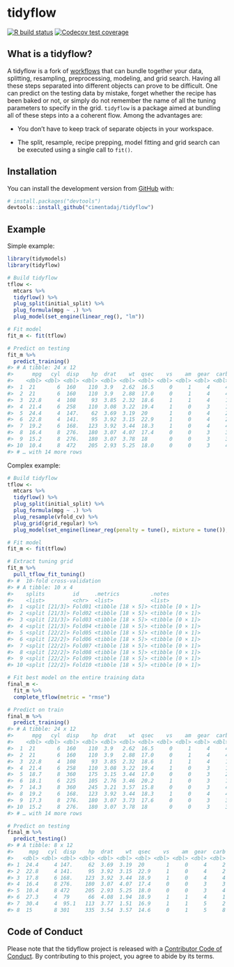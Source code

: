 
<!-- README.md is generated from README.Rmd. Please edit that file -->

# tidyflow

<!-- badges: start -->

[![R build
status](https://github.com/cimentadaj/tidyflow/workflows/R-CMD-check/badge.svg)](https://github.com/cimentadaj/tidyflow/actions)
[![Codecov test
coverage](https://codecov.io/gh/cimentadaj/tidyflow/branch/master/graph/badge.svg)](https://codecov.io/gh/cimentadaj/tidyflow?branch=master)
<!-- badges: end -->

## What is a tidyflow?

A tidyflow is a fork of [workflows](https://workflows.tidymodels.org/)
that can bundle together your data, splitting, resampling,
preprocessing, modeling, and grid search. Having all these steps
separated into different objects can prove to be difficult. One can
predict on the testing data by mistake, forget whether the recipe has
been baked or not, or simply do not remember the name of all the tuning
parameters to specify in the grid. `tidyflow` is a package aimed at
bundling all of these steps into a a coherent flow. Among the advantages
are:

  - You don’t have to keep track of separate objects in your workspace.

  - The split, resample, recipe prepping, model fitting and grid search
    can be executed using a single call to `fit()`.

## Installation

You can install the development version from
[GitHub](https://github.com/) with:

``` r
# install.packages("devtools")
devtools::install_github("cimentadaj/tidyflow")
```

## Example

Simple example:

``` r
library(tidymodels)
library(tidyflow)
```

``` r
# Build tidyflow
tflow <-
  mtcars %>%
  tidyflow() %>%
  plug_split(initial_split) %>%
  plug_formula(mpg ~ .) %>%
  plug_model(set_engine(linear_reg(), "lm"))

# Fit model
fit_m <- fit(tflow)

# Predict on testing
fit_m %>%
  predict_training()
#> # A tibble: 24 x 12
#>      mpg   cyl  disp    hp  drat    wt  qsec    vs    am  gear  carb .pred
#>    <dbl> <dbl> <dbl> <dbl> <dbl> <dbl> <dbl> <dbl> <dbl> <dbl> <dbl> <dbl>
#>  1  21       6  160    110  3.9   2.62  16.5     0     1     4     4  22.0
#>  2  21       6  160    110  3.9   2.88  17.0     0     1     4     4  21.8
#>  3  22.8     4  108     93  3.85  2.32  18.6     1     1     4     1  27.7
#>  4  21.4     6  258    110  3.08  3.22  19.4     1     0     3     1  22.2
#>  5  24.4     4  147.    62  3.69  3.19  20       1     0     4     2  22.9
#>  6  22.8     4  141.    95  3.92  3.15  22.9     1     0     4     2  24.0
#>  7  19.2     6  168.   123  3.92  3.44  18.3     1     0     4     4  20.2
#>  8  16.4     8  276.   180  3.07  4.07  17.4     0     0     3     3  14.5
#>  9  15.2     8  276.   180  3.07  3.78  18       0     0     3     3  15.5
#> 10  10.4     8  472    205  2.93  5.25  18.0     0     0     3     4  12.2
#> # … with 14 more rows
```

Complex example:

``` r
# Build tidyflow
tflow <-
  mtcars %>%
  tidyflow() %>%
  plug_split(initial_split) %>%
  plug_formula(mpg ~ .) %>%
  plug_resample(vfold_cv) %>%
  plug_grid(grid_regular) %>% 
  plug_model(set_engine(linear_reg(penalty = tune(), mixture = tune()), "glmnet"))

# Fit model
fit_m <- fit(tflow)

# Extract tuning grid
fit_m %>%
  pull_tflow_fit_tuning()
#> #  10-fold cross-validation 
#> # A tibble: 10 x 4
#>    splits         id     .metrics          .notes          
#>    <list>         <chr>  <list>            <list>          
#>  1 <split [21/3]> Fold01 <tibble [18 × 5]> <tibble [0 × 1]>
#>  2 <split [21/3]> Fold02 <tibble [18 × 5]> <tibble [0 × 1]>
#>  3 <split [21/3]> Fold03 <tibble [18 × 5]> <tibble [0 × 1]>
#>  4 <split [21/3]> Fold04 <tibble [18 × 5]> <tibble [0 × 1]>
#>  5 <split [22/2]> Fold05 <tibble [18 × 5]> <tibble [0 × 1]>
#>  6 <split [22/2]> Fold06 <tibble [18 × 5]> <tibble [0 × 1]>
#>  7 <split [22/2]> Fold07 <tibble [18 × 5]> <tibble [0 × 1]>
#>  8 <split [22/2]> Fold08 <tibble [18 × 5]> <tibble [0 × 1]>
#>  9 <split [22/2]> Fold09 <tibble [18 × 5]> <tibble [0 × 1]>
#> 10 <split [22/2]> Fold10 <tibble [18 × 5]> <tibble [0 × 1]>

# Fit best model on the entire training data
final_m <-
  fit_m %>%
  complete_tflow(metric = "rmse")

# Predict on train
final_m %>%
  predict_training()
#> # A tibble: 24 x 12
#>      mpg   cyl  disp    hp  drat    wt  qsec    vs    am  gear  carb .pred
#>    <dbl> <dbl> <dbl> <dbl> <dbl> <dbl> <dbl> <dbl> <dbl> <dbl> <dbl> <dbl>
#>  1  21       6  160    110  3.9   2.62  16.5     0     1     4     4  21.9
#>  2  21       6  160    110  3.9   2.88  17.0     0     1     4     4  21.9
#>  3  22.8     4  108     93  3.85  2.32  18.6     1     1     4     1  25.9
#>  4  21.4     6  258    110  3.08  3.22  19.4     1     0     3     1  20.7
#>  5  18.7     8  360    175  3.15  3.44  17.0     0     0     3     2  16.9
#>  6  18.1     6  225    105  2.76  3.46  20.2     1     0     3     1  20.3
#>  7  14.3     8  360    245  3.21  3.57  15.8     0     0     3     4  13.7
#>  8  19.2     6  168.   123  3.92  3.44  18.3     1     0     4     4  19.8
#>  9  17.3     8  276.   180  3.07  3.73  17.6     0     0     3     3  16.1
#> 10  15.2     8  276.   180  3.07  3.78  18       0     0     3     3  16.3
#> # … with 14 more rows

# Predict on testing
final_m %>%
  predict_testing()
#> # A tibble: 8 x 12
#>     mpg   cyl  disp    hp  drat    wt  qsec    vs    am  gear  carb .pred
#>   <dbl> <dbl> <dbl> <dbl> <dbl> <dbl> <dbl> <dbl> <dbl> <dbl> <dbl> <dbl>
#> 1  24.4     4 147.     62  3.69  3.19  20       1     0     4     2  23.3
#> 2  22.8     4 141.     95  3.92  3.15  22.9     1     0     4     2  24.9
#> 3  17.8     6 168.    123  3.92  3.44  18.9     1     0     4     4  20.2
#> 4  16.4     8 276.    180  3.07  4.07  17.4     0     0     3     3  15.5
#> 5  10.4     8 472     205  2.93  5.25  18.0     0     0     3     4  12.6
#> 6  27.3     4  79      66  4.08  1.94  18.9     1     1     4     1  27.6
#> 7  30.4     4  95.1   113  3.77  1.51  16.9     1     1     5     2  25.2
#> 8  15       8 301     335  3.54  3.57  14.6     0     1     5     8  12.1
```

## Code of Conduct

Please note that the tidyflow project is released with a [Contributor
Code of
Conduct](https://contributor-covenant.org/version/2/0/CODE_OF_CONDUCT.html).
By contributing to this project, you agree to abide by its terms.
